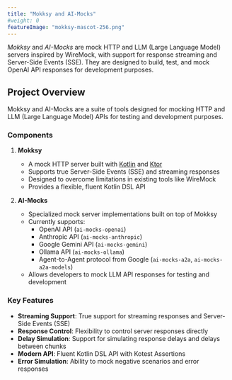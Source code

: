 ```yaml
---
title: "Mokksy and AI-Mocks"
#weight: 0
featureImage: "mokksy-mascot-256.png"
---
```


_Mokksy_ and _AI-Mocks_ are mock HTTP and LLM (Large Language Model) servers inspired by WireMock, with support for
response streaming and Server-Side Events (SSE). They are designed to build, test, and mock OpenAI API responses for
development purposes.

## Project Overview

Mokksy and AI-Mocks are a suite of tools designed for mocking HTTP and LLM (Large Language Model) APIs for testing and development purposes.

### Components

1. **Mokksy**
   - A mock HTTP server built with [Kotlin](https://kotlinlang.org/) and [Ktor](https://ktor.io/)
   - Supports true Server-Side Events (SSE) and streaming responses
   - Designed to overcome limitations in existing tools like WireMock
   - Provides a flexible, fluent Kotlin DSL API

2. **AI-Mocks**
   - Specialized mock server implementations built on top of Mokksy
   - Currently supports:
     - OpenAI API (`ai-mocks-openai`)
     - Anthropic API (`ai-mocks-anthropic`)
     - Google Gemini API (`ai-mocks-gemini`)
     - Ollama API (`ai-mocks-ollama`)
     - Agent-to-Agent protocol from Google (`ai-mocks-a2a`, `ai-mocks-a2a-models`)
   - Allows developers to mock LLM API responses for testing and development

### Key Features

- **Streaming Support**: True support for streaming responses and Server-Side Events (SSE)
- **Response Control**: Flexibility to control server responses directly
- **Delay Simulation**: Support for simulating response delays and delays between chunks
- **Modern API**: Fluent Kotlin DSL API with Kotest Assertions
- **Error Simulation**: Ability to mock negative scenarios and error responses

